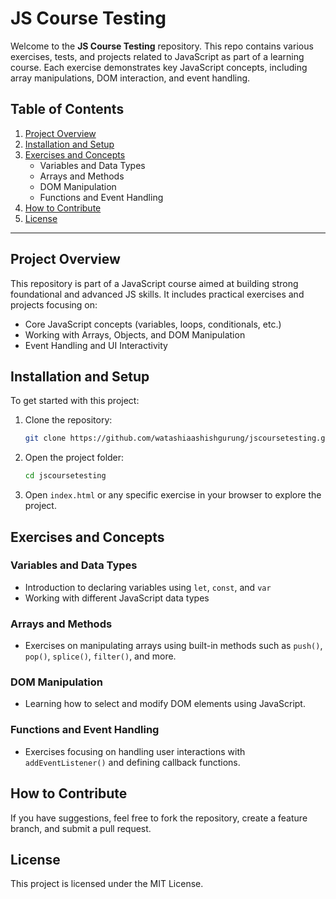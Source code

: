 
# JS Course Testing

Welcome to the **JS Course Testing** repository. This repo contains various exercises, tests, and projects related to JavaScript as part of a learning course. Each exercise demonstrates key JavaScript concepts, including array manipulations, DOM interaction, and event handling.

## Table of Contents
1. [Project Overview](#project-overview)
2. [Installation and Setup](#installation-and-setup)
3. [Exercises and Concepts](#exercises-and-concepts)
   - Variables and Data Types
   - Arrays and Methods
   - DOM Manipulation
   - Functions and Event Handling
4. [How to Contribute](#how-to-contribute)
5. [License](#license)

---

## Project Overview
This repository is part of a JavaScript course aimed at building strong foundational and advanced JS skills. It includes practical exercises and projects focusing on:
- Core JavaScript concepts (variables, loops, conditionals, etc.)
- Working with Arrays, Objects, and DOM Manipulation
- Event Handling and UI Interactivity

## Installation and Setup

To get started with this project:

1. Clone the repository:
   ```bash
   git clone https://github.com/watashiaashishgurung/jscoursetesting.git
   ```
2. Open the project folder:
   ```bash
   cd jscoursetesting
   ```
3. Open `index.html` or any specific exercise in your browser to explore the project.

## Exercises and Concepts

### Variables and Data Types
- Introduction to declaring variables using `let`, `const`, and `var`
- Working with different JavaScript data types

### Arrays and Methods
- Exercises on manipulating arrays using built-in methods such as `push()`, `pop()`, `splice()`, `filter()`, and more.

### DOM Manipulation
- Learning how to select and modify DOM elements using JavaScript.

### Functions and Event Handling
- Exercises focusing on handling user interactions with `addEventListener()` and defining callback functions.

## How to Contribute
If you have suggestions, feel free to fork the repository, create a feature branch, and submit a pull request.

## License
This project is licensed under the MIT License.
